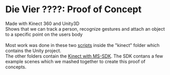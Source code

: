 # Die Vier ????: Proof of Concept
Made with Kinect 360 and Unity3D </br>
Shows that we can track a person, recognize gestures and attach an object to a specific point on the users body</br>
</br>
Most work was done in these two [scripts](https://github.com/CharlotteGrossmann/DieVierFragezeichen_ProofOfConcept/tree/master/kinect/Assets/GesturesDemo/Scripts) inside the "kinect" folder which contains the Unity project.</br>
The other folders contain the [Kinect with MS-SDK](https://assetstore.unity.com/packages/tools/kinect-with-ms-sdk-7747). The SDK contans a few example scenes which we mashed together to create this proof of concepts.

</br>
</br>
</br>
</br>



